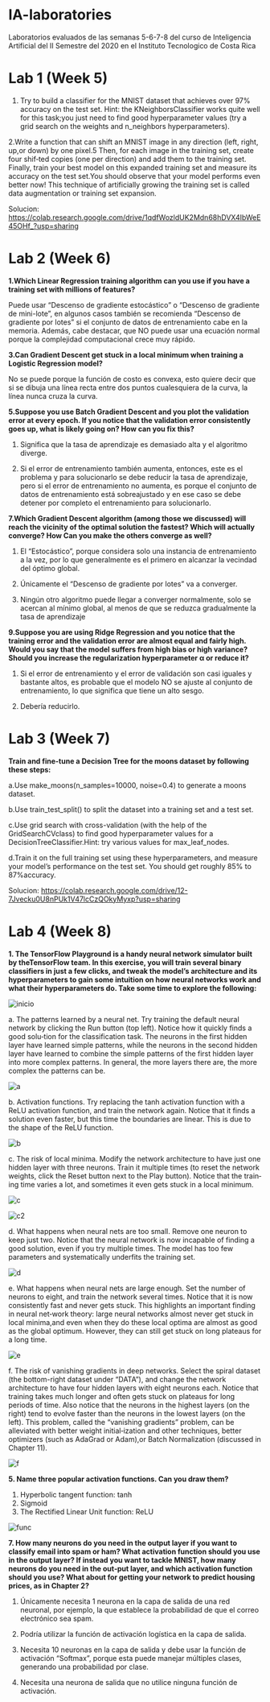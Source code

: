 # IA-laboratories
Laboratorios evaluados de las semanas 5-6-7-8 del curso de Inteligencia Artificial del II Semestre del 2020 en el Instituto Tecnologico de Costa Rica 

# Lab 1 (Week 5)

1. Try  to  build  a  classifier  for  the  MNIST  dataset  that  achieves  over 97%  accuracy on  the  test  set.  Hint:  the  KNeighborsClassifier  works  quite well  for  this  task;you  just  need  to  find  good  hyperparameter  values  (try a  grid  search  on  the weights and n_neighbors hyperparameters).
 
2.Write a function that can shift an MNIST image in any direction (left, right, up,or down) by one pixel.5 Then, for each image in the training set, create four shif‐ted copies (one per direction) and add them to the training set. Finally, train your best model on this expanded training set and measure its accuracy on the test set.You should observe that your model performs even better now! This technique of artificially  growing  the  training  set  is  called data  augmentation  or  training  set expansion.
 
Solucion: https://colab.research.google.com/drive/1qdfWozldUK2Mdn68hDVX4IbWeE45OHf_?usp=sharing

# Lab 2 (Week 6)

**1.Which  Linear  Regression  training  algorithm  can  you  use  if  you  have  a  training set with millions of features?**
 
Puede usar “Descenso de gradiente estocástico” o “Descenso de gradiente de mini-lote”, en algunos casos también se recomienda “Descenso de gradiente por lotes” si el conjunto de datos de entrenamiento cabe en la memoria. Además, cabe destacar, que NO puede usar una ecuación normal porque la complejidad computacional crece muy rápido.
 
**3.Can  Gradient  Descent  get  stuck  in  a  local  minimum  when  training  a  Logistic Regression model?**
 
No se puede porque la función de costo es convexa, esto quiere decir que si se dibuja una línea recta entre dos puntos cualesquiera de la curva, la línea nunca cruza la curva.
 
**5.Suppose  you  use  Batch  Gradient  Descent  and  you  plot  the  validation  error  at every  epoch.  If  you  notice  that  the  validation  error  consistently  goes  up, what  is likely going on? How can you fix this?**
 
1. Significa que la tasa de aprendizaje es demasiado alta y el algoritmo diverge. 
 
2. Si el error de entrenamiento también aumenta, entonces, este es el problema y para solucionarlo se debe reducir la tasa de aprendizaje, pero si el error de entrenamiento no aumenta, es porque el conjunto de datos de entrenamiento está sobreajustado y en ese caso se debe detener por completo el entrenamiento para solucionarlo.
 
**7.Which  Gradient  Descent  algorithm  (among  those  we  discussed)  will  reach  the vicinity  of  the  optimal  solution  the  fastest?  Which  will  actually converge?  How Can you make the others converge as well?**
 
1. El “Estocástico”, porque considera solo una instancia de entrenamiento a la vez, por lo que generalmente es el primero en alcanzar la vecindad del óptimo global. 
 
2. Únicamente el “Descenso de gradiente por lotes” va a converger.
 
3. Ningún otro algoritmo puede llegar a converger normalmente, solo se acercan al mínimo global, al menos de que se reduzca gradualmente la tasa de aprendizaje 
 
**9.Suppose  you  are  using  Ridge  Regression  and  you  notice  that  the  training error and the validation error are almost equal and fairly high. Would you say that the model suffers from high bias or high variance? Should you increase the regularization hyperparameter α or reduce it?**
 
1. Si el error de entrenamiento y el error de validación son casi iguales y bastante altos, es probable que el modelo NO se ajuste al conjunto de entrenamiento, lo que significa que tiene un alto sesgo. 
 
2. Debería reducirlo. 

# Lab 3 (Week 7)

**Train  and  fine-tune  a  Decision  Tree  for  the  moons  dataset  by  following  these steps:**

a.Use make_moons(n_samples=10000, noise=0.4) to generate a moons dataset.

b.Use train_test_split() to split the dataset into a training set and a test set.

c.Use  grid  search  with  cross-validation  (with  the  help  of  the  GridSearchCVclass)  to  find  good  hyperparameter  values  for  a  DecisionTreeClassifier.Hint: try various values for max_leaf_nodes.

d.Train  it  on  the  full  training  set  using  these  hyperparameters,  and  measure your model’s performance on the test set. You should get roughly 85% to 87%accuracy.

Solucion: https://colab.research.google.com/drive/12-7Jvecku0U8nPUk1V47lcCzQOkyMyxp?usp=sharing

# Lab 4 (Week 8)

**1. The  TensorFlow  Playground  is  a  handy  neural  network  simulator  built  by  theTensorFlow team. In this exercise, you will train several binary classifiers in just a few  clicks,  and  tweak  the  model’s  architecture  and  its  hyperparameters  to  gain some  intuition  on  how  neural  networks  work  and  what  their  hyperparameters do. Take some time to explore the following:**

![inicio](<./images/inicio.png>) 

a. The patterns learned by a neural net. Try training the default neural network by clicking the Run button (top left). Notice how it quickly finds a good solu‐tion  for  the  classification  task.  The  neurons  in  the  first  hidden  layer  have learned  simple  patterns,  while  the  neurons  in  the  second  hidden  layer  have learned  to  combine  the  simple  patterns  of  the  first  hidden  layer  into  more complex patterns. In general, the more layers there are, the more complex the patterns can be.

![a](<./images/a.png>) 

b. Activation  functions.  Try  replacing  the  tanh  activation  function  with  a  ReLU activation function, and train the network again. Notice that it finds a solution even faster, but this time the boundaries are linear. This is due to the shape of the ReLU function.

![b](<./images/b.png>) 

c. The  risk  of  local  minima.  Modify  the  network  architecture  to  have  just  one hidden layer with three neurons. Train it multiple times (to reset the network weights, click the Reset button next to the Play button). Notice that the train‐ing time varies a lot, and sometimes it even gets stuck in a local minimum.

![c](<./images/c.png>)

![c2](<./images/c2.png>) 

d. What  happens  when  neural  nets  are  too  small.  Remove  one  neuron  to  keep just  two.  Notice  that  the  neural  network  is  now  incapable  of  finding  a  good solution,  even  if  you  try  multiple  times.  The  model  has  too  few  parameters and systematically underfits the training set.

![d](<./images/d.png>) 

e. What happens when neural nets are large enough. Set the number of neurons to eight, and train the network several times. Notice that it is now consistently fast and never gets stuck. This highlights an important finding in neural net‐work  theory:  large  neural  networks  almost  never  get  stuck  in  local  minima,and  even  when  they  do  these  local  optima  are  almost  as  good  as  the  global optimum. However, they can still get stuck on long plateaus for a long time.
 
![e](<./images/e.png>) 

f. The risk of vanishing gradients in deep networks. Select the spiral dataset (the bottom-right dataset under “DATA”), and change the network architecture to have  four  hidden  layers  with  eight  neurons  each.  Notice  that  training  takes much  longer  and  often  gets  stuck  on  plateaus  for  long  periods  of  time.  Also notice  that  the  neurons  in  the  highest  layers  (on  the  right)  tend  to  evolve faster than the neurons in the lowest layers (on the left). This problem, called the “vanishing gradients” problem, can be alleviated with better weight initial‐ization  and  other  techniques,  better  optimizers  (such  as  AdaGrad  or  Adam),or Batch Normalization (discussed in Chapter 11).

![f](<./images/f.png>) 

**5. Name three popular activation functions. Can you draw them?**
 
1. Hyperbolic tangent function: tanh
2. Sigmoid
3. The Rectified Linear Unit function: ReLU

![func](<./images/Activation functions.png>)

**7. How many neurons do you need in the output layer if you want to classify email into spam or ham? What activation function should you use in the output layer? If instead you want to tackle MNIST, how many neurons do you need in the out‐put layer, and which activation function should you use? What about for getting your network to predict housing prices, as in Chapter 2?**

1. Únicamente necesita 1 neurona en la capa de salida de una red neuronal, por ejemplo, la que establece la probabilidad de que el correo electrónico sea spam.
 
2. Podría utilizar la función de activación logística en la capa de salida.
 
3. Necesita 10 neuronas en la capa de salida y debe usar la función de activación “Softmax”, porque esta puede manejar múltiples clases, generando una probabilidad por clase.
 
4. Necesita una neurona de salida que no utilice ninguna función de activación.

